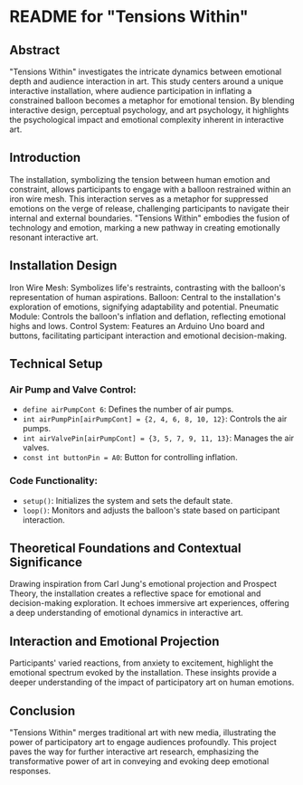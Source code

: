 # README for "Tensions Within"
## Abstract
"Tensions Within" investigates the intricate dynamics between emotional depth and audience interaction in art. This study centers around a unique interactive installation, where audience participation in inflating a constrained balloon becomes a metaphor for emotional tension. By blending interactive design, perceptual psychology, and art psychology, it highlights the psychological impact and emotional complexity inherent in interactive art.

## Introduction
The installation, symbolizing the tension between human emotion and constraint, allows participants to engage with a balloon restrained within an iron wire mesh. This interaction serves as a metaphor for suppressed emotions on the verge of release, challenging participants to navigate their internal and external boundaries. "Tensions Within" embodies the fusion of technology and emotion, marking a new pathway in creating emotionally resonant interactive art.

## Installation Design
Iron Wire Mesh: Symbolizes life's restraints, contrasting with the balloon's representation of human aspirations.
Balloon: Central to the installation's exploration of emotions, signifying adaptability and potential.
Pneumatic Module: Controls the balloon's inflation and deflation, reflecting emotional highs and lows.
Control System: Features an Arduino Uno board and buttons, facilitating participant interaction and emotional decision-making.

## Technical Setup
### Air Pump and Valve Control:
- `define airPumpCont 6`: Defines the number of air pumps.
- `int airPumpPin[airPumpCont] = {2, 4, 6, 8, 10, 12}`: Controls the air pumps.
- `int airValvePin[airPumpCont] = {3, 5, 7, 9, 11, 13}`: Manages the air valves.
- `const int buttonPin = A0`: Button for controlling inflation.
  
### Code Functionality:
- `setup()`: Initializes the system and sets the default state.
- `loop()`: Monitors and adjusts the balloon's state based on participant interaction.
  
## Theoretical Foundations and Contextual Significance
Drawing inspiration from Carl Jung's emotional projection and Prospect Theory, the installation creates a reflective space for emotional and decision-making exploration. It echoes immersive art experiences, offering a deep understanding of emotional dynamics in interactive art.

## Interaction and Emotional Projection
Participants' varied reactions, from anxiety to excitement, highlight the emotional spectrum evoked by the installation. These insights provide a deeper understanding of the impact of participatory art on human emotions.

## Conclusion
"Tensions Within" merges traditional art with new media, illustrating the power of participatory art to engage audiences profoundly. This project paves the way for further interactive art research, emphasizing the transformative power of art in conveying and evoking deep emotional responses.
